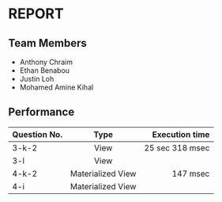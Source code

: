 # REPORT

## Team Members

* Anthony Chraim
* Ethan Benabou
* Justin Loh
* Mohamed Amine Kihal


## Performance

| Question No.  | Type                   | Execution time  | 
| ------------- |:----------------------:| ---------------:|
| 3-k-2         | View                   | 25 sec 318 msec |     
| 3-l           | View                   |                 |           
| 4-k-2         | Materialized View      | 147 msec        |               
| 4-i           | Materialized View      |                 |               

